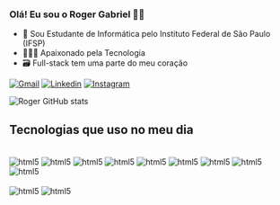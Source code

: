 ### Olá! Eu sou o Roger Gabriel 👋🏽

- 🏫 Sou Estudante de Informática pelo Instituto Federal de São Paulo (IFSP)
- 👨🏽‍💻 Apaixonado pela Tecnologia
- 🗃️ Full-stack tem uma parte do meu coração </br>

[![Gmail](https://img.shields.io/badge/Gmail-D14836?style=for-the-badge&logo=gmail&logoColor=white)](mailto:jesusrogercosta2004@gmail.com)
[![Linkedin](https://img.shields.io/badge/LinkedIn-0077B5?style=for-the-badge&logo=linkedin&logoColor=white)](https://www.linkedin.com/in/rogergabrielinformatica)
[![Instagram](https://img.shields.io/badge/Instagram-E4405F?style=for-the-badge&logo=instagram&logoColor=white)](https://www.instagram.com/jesusroger_c?r=nametag)

![Roger GitHub stats](https://github-readme-stats.vercel.app/api?username=JesusRoger-c&show_icons=true&theme=radical)

## Tecnologias que uso no meu dia
<div style="display: inline_block"><br/>
<img align="center" alt="html5" src="https://img.shields.io/badge/HTML5-E34F26?style=for-the-badge&logo=html5&logoColor=white">
<img align="center" alt="html5" src="https://img.shields.io/badge/CSS3-1572B6?style=for-the-badge&logo=css3&logoColor=white">
<img align="center" alt="html5" src="https://img.shields.io/badge/Java-ED8B00?style=for-the-badge&logo=openjdk&logoColor=white">
<img align="center" alt="html5" src="https://img.shields.io/badge/JavaScript-F7DF1E?style=for-the-badge&logo=javascript&logoColor=black">
<img align="center" alt="html5" src="https://img.shields.io/badge/C%23-239120?style=for-the-badge&logo=c-sharp&logoColor=white">
<img align="center" alt="html5" src="https://img.shields.io/badge/Oracle-F80000?style=for-the-badge&logo=oracle&logoColor=black">
<img align="center" alt="html5" src="https://img.shields.io/badge/Canva-%2300C4CC.svg?&style=for-the-badge&logo=Canva&logoColor=white">
<img align="center" alt="html5" src="https://img.shields.io/badge/Eclipse-2C2255?style=for-the-badge&logo=eclipse&logoColor=white">
<img align="center" alt="html5" src="https://img.shields.io/badge/replit-667881?style=for-the-badge&logo=replit&logoColor=white"></br>
</div>
<div style="display: inline_block"></br>
<img align="center" alt="html5" src="https://img.shields.io/badge/Visual_Studio_Code-0078D4?style=for-the-badge&logo=visual%20studio%20code&logoColor=white">
<img align="center" alt="html5" src="https://img.shields.io/badge/GIT-E44C30?style=for-the-badge&logo=git&logoColor=white">
</div>
